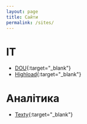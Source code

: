 ```yaml
---
layout: page
title: Сайти
permalink: /sites/
---
```


# IT
- [DOU](https://dou.ua/){:target="\_blank"}
- [Highload](https://highload.today/uk/){:target="\_blank"}

# Аналітика
- [Texty](https://texty.org.ua/){:target="\_blank"}

